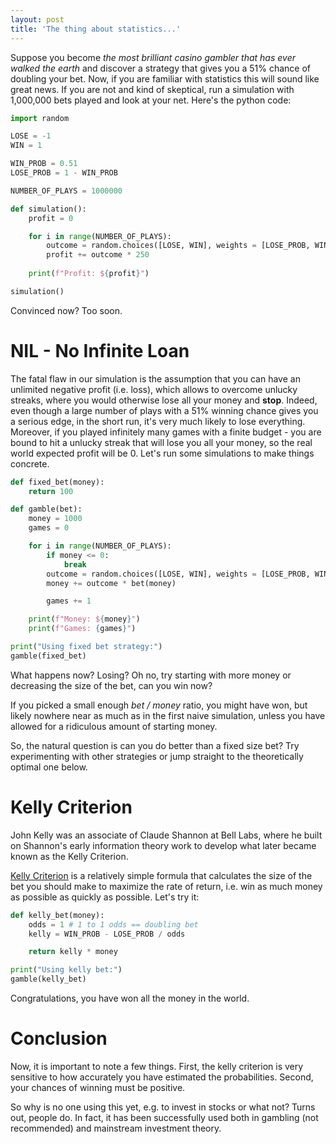 ```yaml
---
layout: post
title: 'The thing about statistics...'
---
```


Suppose you become *the most brilliant casino gambler that has ever walked the earth* and discover a strategy that gives you a 51% chance of doubling your bet. Now, if you are familiar with statistics this will sound like great news. If you are not and kind of skeptical, run a simulation with 1,000,000 bets played and look at your net. Here's the python code:

```python
import random

LOSE = -1
WIN = 1

WIN_PROB = 0.51
LOSE_PROB = 1 - WIN_PROB

NUMBER_OF_PLAYS = 1000000

def simulation():
    profit = 0

    for i in range(NUMBER_OF_PLAYS):
        outcome = random.choices([LOSE, WIN], weights = [LOSE_PROB, WIN_PROB], k = 1)[0]
        profit += outcome * 250
    
    print(f"Profit: ${profit}")

simulation()
```

Convinced now? Too soon.

# NIL - No Infinite Loan
The fatal flaw in our simulation is the assumption that you can have an unlimited negative profit (i.e. loss), which allows to overcome unlucky streaks, where you would otherwise lose all your money and **stop**. Indeed, even though a large number of plays with a 51% winning chance gives you a serious edge, in the short run, it's very much likely to lose everything. Moreover, if you played infinitely many games with a finite budget - you are bound to hit a unlucky streak that will lose you all your money, so the real world expected profit will be 0. Let's run some simulations to make things concrete.

```python
def fixed_bet(money):
    return 100

def gamble(bet):
    money = 1000
    games = 0

    for i in range(NUMBER_OF_PLAYS):
        if money <= 0:
            break
        outcome = random.choices([LOSE, WIN], weights = [LOSE_PROB, WIN_PROB], k = 1)[0]
        money += outcome * bet(money)

        games += 1

    print(f"Money: ${money}")
    print(f"Games: {games}")

print("Using fixed bet strategy:")
gamble(fixed_bet)
```

What happens now? Losing? Oh no, try starting with more money or decreasing the size of the bet, can you win now?

If you picked a small enough *bet / money* ratio, you might have won, but likely nowhere near as much as in the first naive simulation, unless you have allowed for a ridiculous amount of starting money.

So, the natural question is can you do better than a fixed size bet? Try experimenting with other strategies or jump straight to the theoretically optimal one below.

# Kelly Criterion
John Kelly was an associate of Claude Shannon at Bell Labs, where he built on Shannon's early information theory work to develop what later became known as the Kelly Criterion.

[Kelly Criterion](https://en.wikipedia.org/wiki/Kelly_criterion) is a relatively simple formula that calculates the size of the bet you should make to maximize the rate of return, i.e. win as much money as possible as quickly as possible. Let's try it:

```python
def kelly_bet(money):
    odds = 1 # 1 to 1 odds == doubling bet
    kelly = WIN_PROB - LOSE_PROB / odds

    return kelly * money

print("Using kelly bet:")
gamble(kelly_bet)
```

Congratulations, you have won all the money in the world.

# Conclusion
Now, it is important to note a few things. First, the kelly criterion is very sensitive to how accurately you have estimated the probabilities. Second, your chances of winning must be positive.

So why is no one using this yet, e.g. to invest in stocks or what not? Turns out, people do. In fact, it has been successfully used both in gambling (not recommended) and mainstream investment theory.